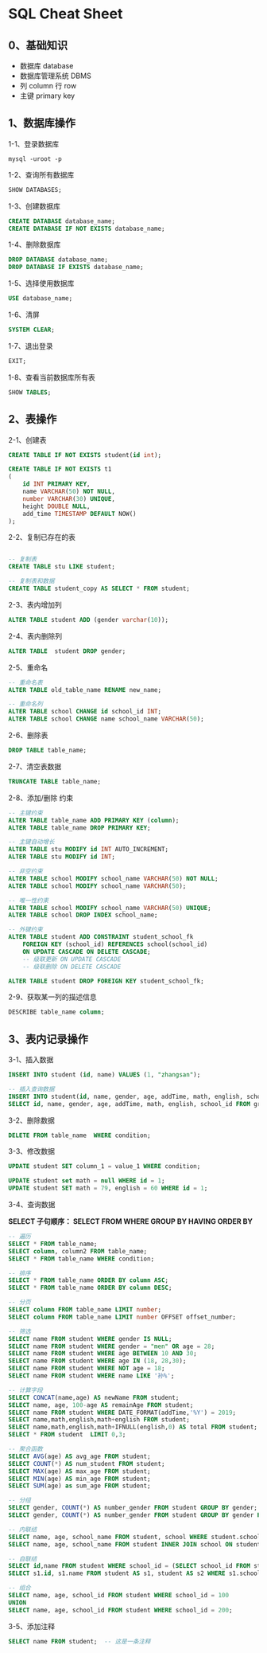 # SQL Cheat Sheet

## 0、基础知识

- 数据库 database
- 数据库管理系统 DBMS
- 列 column 行 row
- 主键 primary key

## 1、数据库操作

1-1、登录数据库

```shell
mysql -uroot -p
```

1-2、查询所有数据库

```sql
SHOW DATABASES;
```

1-3、创建数据库

```sql
CREATE DATABASE database_name;
CREATE DATABASE IF NOT EXISTS database_name;
```

1-4、删除数据库

```sql
DROP DATABASE database_name;
DROP DATABASE IF EXISTS database_name;
```

1-5、选择使用数据库

```sql
USE database_name;
```

1-6、清屏

```sql
SYSTEM CLEAR;
```

1-7、退出登录

```sql
EXIT;
```

1-8、查看当前数据库所有表

```sql
SHOW TABLES;
```

## 2、表操作

2-1、创建表

```sql
CREATE TABLE IF NOT EXISTS student(id int);

CREATE TABLE IF NOT EXISTS t1
(
	id INT PRIMARY KEY,
	name VARCHAR(50) NOT NULL,
	number VARCHAR(30) UNIQUE,
	height DOUBLE NULL,
	add_time TIMESTAMP DEFAULT NOW()
);
```

2-2、复制已存在的表

```sql

-- 复制表
CREATE TABLE stu LIKE student;

-- 复制表和数据
CREATE TABLE student_copy AS SELECT * FROM student;
```

2-3、表内增加列

```sql
ALTER TABLE student ADD (gender varchar(10));
```

2-4、表内删除列

```sql
ALTER TABLE  student DROP gender;
```

2-5、重命名

```sql
-- 重命名表
ALTER TABLE old_table_name RENAME new_name;

-- 重命名列
ALTER TABLE school CHANGE id school_id INT;
ALTER TABLE school CHANGE name school_name VARCHAR(50);
```

2-6、删除表

```sql
DROP TABLE table_name;
```

2-7、清空表数据

```sql
TRUNCATE TABLE table_name;
```

2-8、添加/删除 约束

```sql
-- 主键约束
ALTER TABLE table_name ADD PRIMARY KEY (column);
ALTER TABLE table_name DROP PRIMARY KEY;

-- 主键自动增长
ALTER TABLE stu MODIFY id INT AUTO_INCREMENT;
ALTER TABLE stu MODIFY id INT;

-- 非空约束
ALTER TABLE school MODIFY school_name VARCHAR(50) NOT NULL;
ALTER TABLE school MODIFY school_name VARCHAR(50);

-- 唯一性约束
ALTER TABLE school MODIFY school_name VARCHAR(50) UNIQUE;
ALTER TABLE school DROP INDEX school_name;

-- 外键约束
ALTER TABLE student ADD CONSTRAINT student_school_fk 
	FOREIGN KEY (school_id) REFERENCES school(school_id)
	ON UPDATE CASCADE ON DELETE CASCADE;
	-- 级联更新 ON UPDATE CASCADE
	-- 级联删除 ON DELETE CASCADE

ALTER TABLE student DROP FOREIGN KEY student_school_fk;
```

2-9、获取某一列的描述信息

```sql
DESCRIBE table_name column;
```

##  3、表内记录操作

3-1、插入数据

```sql
INSERT INTO student (id, name) VALUES (1, "zhangsan");

-- 插入查询数据
INSERT INTO student(id, name, gender, age, addTime, math, english, school_id)
SELECT id, name, gender, age, addTime, math, english, school_id FROM graduated_student;
```

3-2、删除数据

```sql
DELETE FROM table_name  WHERE condition;
```

3-3、修改数据

```sql
UPDATE student SET column_1 = value_1 WHERE condition;

UPDATE student set math = null WHERE id = 1;
UPDATE student SET math = 79, english = 60 WHERE id = 1;
```

3-4、查询数据

**SELECT 子句顺序： SELECT FROM WHERE GROUP BY HAVING ORDER BY**

```sql
-- 遍历
SELECT * FROM table_name;
SELECT column, column2 FROM table_name;
SELECT * FROM table_name WHERE condition;

-- 排序
SELECT * FROM table_name ORDER BY column ASC;
SELECT * FROM table_name ORDER BY column DESC;

-- 分页
SELECT column FROM table_name LIMIT number;
SELECT column FROM table_name LIMIT number OFFSET offset_number;

-- 筛选
SELECT name FROM student WHERE gender IS NULL;
SELECT name FROM student WHERE gender = "men" OR age = 28;
SELECT name FROM student WHERE age BETWEEN 10 AND 30;
SELECT name FROM student WHERE age IN (18, 28,30);
SELECT name FROM student WHERE NOT age = 18;
SELECT name FROM student WHERE name LIKE '孙%';

-- 计算字段
SELECT CONCAT(name,age) AS newName FROM student;
SELECT name, age, 100-age AS remainAge FROM student;
SELECT name FROM student WHERE DATE_FORMAT(addTime,'%Y') = 2019;
SELECT name,math,english,math+english FROM student;
SELECT name,math,english,math+IFNULL(english,0) AS total FROM student;
SELECT * FROM student  LIMIT 0,3;

-- 聚合函数
SELECT AVG(age) AS avg_age FROM student;
SELECT COUNT(*) AS num_student FROM student;
SELECT MAX(age) AS max_age FROM student;
SELECT MIN(age) AS min_age FROM student;
SELECT SUM(age) as sum_age FROM student;

-- 分组
SELECT gender, COUNT(*) AS number_gender FROM student GROUP BY gender;
SELECT gender, COUNT(*) AS number_gender FROM student GROUP BY gender HAVING COUNT(*) > 2;

-- 内联结
SELECT name, age, school_name FROM student, school WHERE student.school_id = school.school_id;
SELECT name, age, school_name FROM student INNER JOIN school ON student.school_id = school.school_id;

-- 自联结
SELECT id,name FROM student WHERE school_id = (SELECT school_id FROM student WHERE name = "张三");
SELECT s1.id, s1.name FROM student AS s1, student AS s2 WHERE s1.school_id = s2.school_id AND s2.name = '张三';

-- 组合
SELECT name, age, school_id FROM student WHERE school_id = 100
UNION
SELECT name, age, school_id FROM student WHERE school_id = 200;
```


3-5、添加注释

```sql
SELECT name FROM student;  -- 这是一条注释
```


